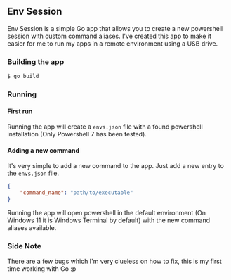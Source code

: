 ## Env Session

Env Session is a simple Go app that allows you to create a new powershell session with custom command aliases.
I've created this app to make it easier for me to run my apps in a remote environment using a USB drive.

### Building the app
```bash
$ go build
```

### Running

#### First run

Running the app will create a `envs.json` file with a found powershell installation (Only Powershell 7 has been tested).

#### Adding a new command
It's very simple to add a new command to the app. Just add a new entry to the `envs.json` file.

```json
{
    "command_name": "path/to/executable"
}
```

Running the app will open powershell in the default environment (On Windows 11 it is Windows Terminal by default) with the new command aliases available.

### Side Note
There are a few bugs which I'm very clueless on how to fix, this is my first time working with Go :p
